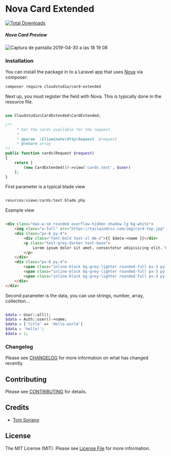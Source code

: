 # Nova Card Extended

[![Total Downloads](https://img.shields.io/packagist/dt/cloudstudio/card-extended.svg?style=flat-square)](https://packagist.org/packages/cloudstudio/card-extended)

##### Nova Card Preview

![Captura de pantalla 2019-04-30 a las 18 19 08](https://user-images.githubusercontent.com/3589377/56976983-7718c080-6b74-11e9-8956-573d9915f6f9.png)


### Installation

You can install the package in to a Laravel app that uses [Nova](https://nova.laravel.com) via composer:

```bash
composer require cloudstudio/card-extended
```

Next up, you must register the field with Nova. This is typically done in the resource file.

```php

use Cloudstudio\CardExtended\CardExtended;

/**
     * Get the cards available for the request.
     *
     * @param  \Illuminate\Http\Request  $request
     * @return array
*/
public function cards(Request $request)
{
    return [
        (new CardExtended())->view('cards.text', $user)
    ];
}

```

First parameter is a typical blade view

```php

resurces/views/cards/text.blade.php

```

Example view 

```html

<div class="max-w-sm rounded overflow-hidden shadow-lg bg-white">
    <img class="w-full" src="https://tailwindcss.com/img/card-top.jpg" alt="Sunset in the mountains">
    <div class="px-6 py-4">
        <div class="font-bold text-xl mb-2">{{ $data->name }}</div>
        <p class="text-grey-darker text-base">
            Lorem ipsum dolor sit amet, consectetur adipisicing elit. Voluptatibus quia, nulla! Maiores et perferendis eaque, exercitationem praesentium nihil.
        </p>
    </div>
    <div class="px-6 py-4">
        <span class="inline-block bg-grey-lighter rounded-full px-3 py-1 text-sm font-semibold text-grey-darker mr-2">#photography</span>
        <span class="inline-block bg-grey-lighter rounded-full px-3 py-1 text-sm font-semibold text-grey-darker mr-2">#travel</span>
        <span class="inline-block bg-grey-lighter rounded-full px-3 py-1 text-sm font-semibold text-grey-darker">#winter</span>
    </div>
</div>

```

Second parameter is the data, you can use strings, number, array, collection...

```php

$data = User::all();
$data = Auth::user()->name;
$data = ['title' => 'Hello world']
$data = 'hello!';
$data = 1;

```

### Changelog

Please see [CHANGELOG](CHANGELOG.md) for more information on what has changed recently.

## Contributing

Please see [CONTRIBUTING](CONTRIBUTING.md) for details.


## Credits

- [Toni Soriano](https://github.com/cloudstudio)

## License

The MIT License (MIT). Please see [License File](LICENSE.md) for more information.
